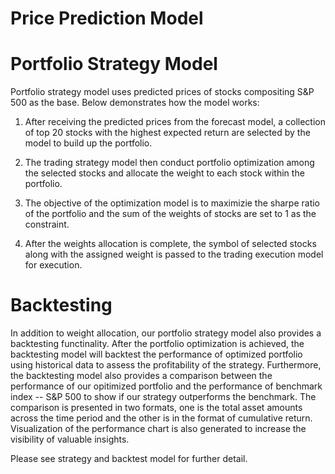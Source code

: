 # Price Prediction Model


# Portfolio Strategy Model

Portfolio strategy model uses predicted prices of stocks compositing S&P 500 as the base.
Below demonstrates how the model works:

1. After receiving the predicted prices from the forecast model, a collection of top 20 stocks with the highest expected return
are selected by the model to build up the portfolio. 

2. The trading strategy model then conduct portfolio optimization among the selected stocks and allocate the weight to each stock within the portfolio.

3. The objective of the optimization model is to maximizie the sharpe ratio of the portfolio and the sum of the weights of stocks are set to 1 as the constraint.

4. After the weights allocation is complete, the symbol of selected stocks along with the assigned weight is passed to the trading execution model for execution.

# Backtesting

In addition to weight allocation, our portfolio strategy model also provides a backtesting functinality. After the portfolio optimization is achieved, the backtesting
model will backtest the performance of optimized portfolio using historical data to assess the profitability of the strategy. Furthermore, the backtesting model
also provides a comparison between the performance of our opitimized portfolio and the performance of benchmark index -- S&P 500 to show if our strategy outperforms the
benchmark. The comparison is presented in two formats, one is the total asset amounts across the time period and the other is in the format of cumulative return. Visualization of the performance chart is also generated to increase the visibility of valuable insights.

Please see strategy and backtest model for further detail.
